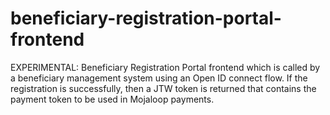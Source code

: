 # beneficiary-registration-portal-frontend
EXPERIMENTAL: Beneficiary Registration Portal  frontend which is called by a beneficiary management system using an Open ID connect flow. If the registration is successfully, then a JTW token is returned that contains the payment token to be used in Mojaloop payments.
